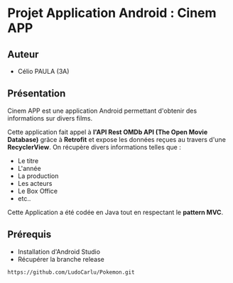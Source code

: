 # Projet Application Android : Cinem APP
## Auteur

- Célio PAULA (3A)

## Présentation

Cinem APP est une application Android permettant d'obtenir des informations sur divers films.

Cette application fait appel à **l'API Rest OMDb API (The Open Movie Database)** grâce à **Retrofit** et expose les données reçues au travers d'une **RecyclerView**.
On récupère divers informations telles que :
- Le titre
- L'année
- La production 
- Les acteurs
- Le Box Office 
- etc..

Cette Application a été codée en Java tout en respectant le **pattern MVC**.

## Prérequis


- Installation d'Android Studio
- Récupérer la branche release<br/>


````
https://github.com/LudoCarlu/Pokemon.git
````
